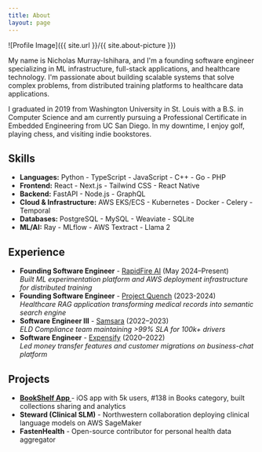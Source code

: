```yaml
---
title: About
layout: page
---
```

![Profile Image]({{ site.url }}/{{ site.about-picture }})

<p>My name is Nicholas Murray-Ishihara, and I'm a founding software engineer specializing in ML infrastructure, full-stack applications, and healthcare technology. I'm passionate about building scalable systems that solve complex problems, from distributed training platforms to healthcare data applications.</p>

<p>I graduated in 2019 from Washington University in St. Louis with a B.S. in Computer Science and am currently pursuing a Professional Certificate in Embedded Engineering from UC San Diego. In my downtime, I enjoy golf, playing chess, and visiting indie bookstores.</p>

<h2>Skills</h2>

<ul class="skill-list">
	<li><strong>Languages:</strong> Python - TypeScript - JavaScript - C++ - Go - PHP</li>
	<li><strong>Frontend:</strong> React - Next.js - Tailwind CSS - React Native</li>
	<li><strong>Backend:</strong> FastAPI - Node.js - GraphQL</li>
	<li><strong>Cloud & Infrastructure:</strong> AWS EKS/ECS - Kubernetes - Docker - Celery - Temporal</li>
	<li><strong>Databases:</strong> PostgreSQL - MySQL - Weaviate - SQLite</li>
	<li><strong>ML/AI:</strong> Ray - MLflow - AWS Textract - Llama 2</li>
</ul>

<h2>Experience</h2>

<ul>
	<li><strong>Founding Software Engineer</strong> - <a href="https://rapidfire.ai">RapidFire AI</a> (May 2024–Present)<br/>
		<em>Built ML experimentation platform and AWS deployment infrastructure for distributed training</em></li>
	<li><strong>Founding Software Engineer</strong> - <a href="https://www.projectquench.ai/">Project Quench</a> (2023-2024)<br/>
		<em>Healthcare RAG application transforming medical records into semantic search engine</em></li>
	<li><strong>Software Engineer III</strong> - <a href="https://www.samsara.com/">Samsara</a> (2022–2023)<br/>
		<em>ELD Compliance team maintaining >99% SLA for 100k+ drivers</em></li>
	<li><strong>Software Engineer</strong> - <a href="https://www.expensify.com/">Expensify</a> (2020–2022)<br/>
		<em>Led money transfer features and customer migrations on business-chat platform</em></li>
</ul>

<h2>Projects</h2>

<ul>
	<li><strong><a href="https://www.getbookshelf.com/">BookShelf App </a></strong> - iOS app with 5k users, #138 in Books category, built collections sharing and analytics</li>
	<li><strong>Steward (Clinical SLM)</strong> - Northwestern collaboration deploying clinical language models on AWS SageMaker</li>
	<li><strong>FastenHealth</strong> - Open-source contributor for personal health data aggregator</li>
</ul>
